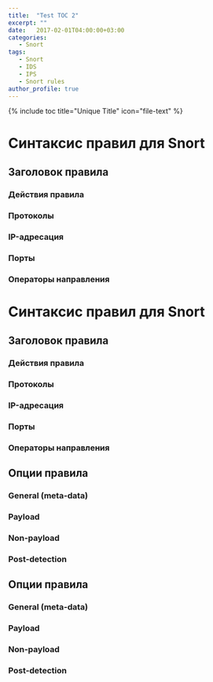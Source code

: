 ```yaml
---
title:  "Test TOC 2"
excerpt: ""
date:   2017-02-01T04:00:00+03:00
categories:
   - Snort
tags:
   - Snort
   - IDS
   - IPS
   - Snort rules
author_profile: true
---
```


{% include toc title="Unique Title" icon="file-text" %}


# Синтаксис правил для Snort

## Заголовок правила

### Действия правила

### Протоколы

### IP-адресация

### Порты

### Операторы направления


# Синтаксис правил для Snort

## Заголовок правила

### Действия правила

### Протоколы

### IP-адресация

### Порты

### Операторы направления



## Опции правила

### General (meta-data)

### Payload

### Non-payload

### Post-detection


## Опции правила

### General (meta-data)

### Payload

### Non-payload

### Post-detection
